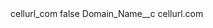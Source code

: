 <?xml version="1.0" encoding="UTF-8"?>
<CustomMetadata xmlns="http://soap.sforce.com/2006/04/metadata" xmlns:xsi="http://www.w3.org/2001/XMLSchema-instance" xmlns:xsd="http://www.w3.org/2001/XMLSchema">
    <label>cellurl_com</label>
    <protected>false</protected>
    <values>
        <field>Domain_Name__c</field>
        <value xsi:type="xsd:string">cellurl.com</value>
    </values>
</CustomMetadata>
